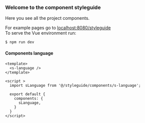 ### Welcome to the component styleguide
Here you see all the project components.

For example pages go to
<a href="http://localhost:8080/styleguide" target="_blank">localhost:8080/styleguide</a><br />
To serve the Vue environment run:

```shell
$ npm run dev
```

#### Components language

```vue
<template>
  <s-language />
</template>

<script >
  import sLanguage from '@/styleguide/components/s-language';

  export default {
    components: {
      sLanguage,
    }
  }
</script>
```
